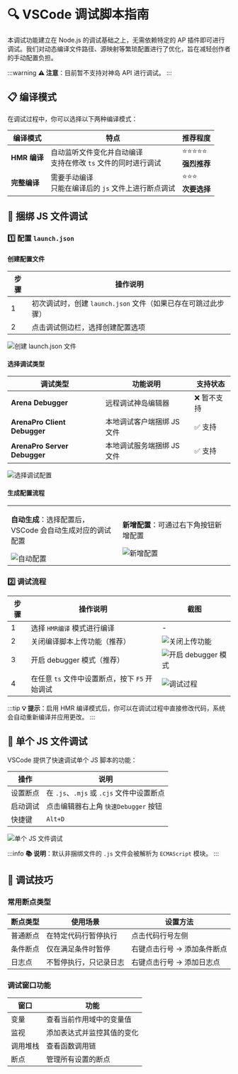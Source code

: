 # 🔍 VSCode 调试脚本指南

本调试功能建立在 Node.js 的调试基础之上，无需依赖特定的 AP 插件即可进行调试。我们对动态编译文件路径、源映射等繁琐配置进行了优化，旨在减轻创作者的手动配置负担。

:::warning
**⚠️ 注意**：目前暂不支持对神岛 API 进行调试。
:::

## 📋 编译模式

在调试过程中，你可以选择以下两种编译模式：

| 编译模式     | 特点                                                             | 推荐程度                   |
| ------------ | ---------------------------------------------------------------- | -------------------------- |
| **HMR 编译** | 自动监听文件变化并自动编译<br>支持在修改 `ts` 文件的同时进行调试 | ⭐⭐⭐⭐⭐<br>**强烈推荐** |
| **完整编译** | 需要手动编译<br>只能在编译后的 `js` 文件上进行断点调试           | ⭐⭐⭐<br>**次要选择**     |

## 🔄 捆绑 JS 文件调试

### 1️⃣ 配置 `launch.json`

#### 创建配置文件

| 步骤 | 操作说明                                                      |
| ---- | ------------------------------------------------------------- |
| 1    | 初次调试时，创建 `launch.json` 文件（如果已存在可跳过此步骤） |
| 2    | 点击调试侧边栏，选择创建配置选项                              |

![创建 launch.json 文件](/QQ20241101-111306.png)

#### 选择调试类型

| 调试类型                     | 功能说明                   | 支持状态    |
| ---------------------------- | -------------------------- | ----------- |
| **Arena Debugger**           | 远程调试神岛编辑器         | ❌ 暂不支持 |
| **ArenaPro Client Debugger** | 本地调试客户端捆绑 JS 文件 | ✅ 支持     |
| **ArenaPro Server Debugger** | 本地调试服务端捆绑 JS 文件 | ✅ 支持     |

![选择调试配置](/QQ20241101-111542.png)

#### 生成配置流程

<table>
  <tr>
    <td width="50%">
      <p><b>自动生成</b>：选择配置后，VSCode 会自动生成对应的调试配置</p>
      <img src="/QQ20241101-111952.png" alt="自动配置" />
    </td>
    <td width="50%">
      <p><b>新增配置</b>：可通过右下角按钮新增配置</p>
      <img src="/QQ20241101-112041.png" alt="新增配置" />
    </td>
  </tr>
</table>

### 2️⃣ 调试流程

| 步骤 | 操作说明                                       | 截图                                          |
| ---- | ---------------------------------------------- | --------------------------------------------- |
| 1    | 选择 `HMR编译` 模式进行编译                    | -                                             |
| 2    | 关闭编译脚本上传功能（推荐）                   | ![关闭上传功能](/QQ20241101-112658.png)       |
| 3    | 开启 debugger 模式（推荐）                     | ![开启 debugger 模式](/QQ20241101-142736.png) |
| 4    | 在任意 `ts` 文件中设置断点，按下 `F5` 开始调试 | ![调试过程](/QQ20241101-125949.png)           |

:::tip
**💡 提示**：启用 HMR 编译模式后，你可以在调试过程中直接修改代码，系统会自动重新编译并应用更改。
:::

## 📄 单个 JS 文件调试

VSCode 提供了快速调试单个 JS 脚本的功能：

| 操作     | 说明                                      |
| -------- | ----------------------------------------- |
| 设置断点 | 在 `.js`、`.mjs` 或 `.cjs` 文件中设置断点 |
| 启动调试 | 点击编辑器右上角 `快速Debugger` 按钮      |
| 快捷键   | `Alt+D`                                   |

![单个 JS 文件调试](/QQ20241101-131416.png)

:::info
**📚 说明**：默认非捆绑文件的 `.js` 文件会被解析为 `ECMAScript` 模块。
:::

## 🔧 调试技巧

### 常用断点类型

| 断点类型 | 使用场景               | 设置方法                    |
| -------- | ---------------------- | --------------------------- |
| 普通断点 | 在特定代码行暂停执行   | 点击代码行号左侧            |
| 条件断点 | 仅在满足条件时暂停     | 右键点击行号 → 添加条件断点 |
| 日志点   | 不暂停执行，只记录日志 | 右键点击行号 → 添加日志点   |

### 调试窗口功能

| 窗口     | 功能                       |
| -------- | -------------------------- |
| 变量     | 查看当前作用域中的变量值   |
| 监视     | 添加表达式并监控其值的变化 |
| 调用堆栈 | 查看函数调用链             |
| 断点     | 管理所有设置的断点         |
